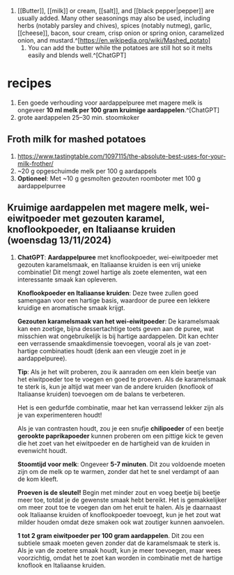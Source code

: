 1. [[Butter]], [[milk]] or cream, [[salt]], and [[black pepper|pepper]] are usually added. Many other seasonings may also be used, including herbs (notably parsley and chives), spices (notably nutmeg), garlic, [[cheese]], bacon, sour cream, crisp onion or spring onion, caramelized onion, and mustard.^[https://en.wikipedia.org/wiki/Mashed_potato]
	1. You can add the butter while the potatoes are still hot so it melts easily and blends well.^[ChatGPT]

# recipes
1. Een goede verhouding voor aardappelpuree met magere melk is ongeveer **10 ml melk per 100 gram kruimige aardappelen**.^[ChatGPT]
2. grote aardappelen 25–30 min. stoomkoker

## Froth milk for mashed potatoes
1. https://www.tastingtable.com/1097115/the-absolute-best-uses-for-your-milk-frother/
2. ~20 g opgeschuimde melk per 100 g aardappels
3. **Optioneel**: Met ~10 g gesmolten gezouten roomboter met 100 g aardappelpurree

## Kruimige aardappelen met magere melk, wei-eiwitpoeder met gezouten karamel, knoflookpoeder, en Italiaanse kruiden (woensdag 13/11/2024)
1. **ChatGPT**: **Aardappelpuree** met knoflookpoeder, wei-eiwitpoeder met gezouten karamelsmaak, en Italiaanse kruiden is een vrij unieke combinatie! Dit mengt zowel hartige als zoete elementen, wat een interessante smaak kan opleveren.
	   
   **Knoflookpoeder en Italiaanse kruiden**: Deze twee zullen goed samengaan voor een hartige basis, waardoor de puree een lekkere kruidige en aromatische smaak krijgt.
	   
	**Gezouten karamelsmaak van het wei-eiwitpoeder**: De karamelsmaak kan een zoetige, bijna dessertachtige toets geven aan de puree, wat misschien wat ongebruikelijk is bij hartige aardappelen. Dit kan echter een verrassende smaakdimensie toevoegen, vooral als je van zoet-hartige combinaties houdt (denk aan een vleugje zoet in je aardappelpuree).
	   
	**Tip**: Als je het wilt proberen, zou ik aanraden om een klein beetje van het eiwitpoeder toe te voegen en goed te proeven. Als de karamelsmaak te sterk is, kun je altijd wat meer van de andere kruiden (knoflook of Italiaanse kruiden) toevoegen om de balans te verbeteren.
	   
	Het is een gedurfde combinatie, maar het kan verrassend lekker zijn als je van experimenteren houdt!
	   
	 Als je van contrasten houdt, zou je een snufje **chilipoeder** of een beetje **gerookte paprikapoeder** kunnen proberen om een pittige kick te geven die het zoet van het eiwitpoeder en de hartigheid van de kruiden in evenwicht houdt.
	   
	 **Stoomtijd voor melk**: Ongeveer **5-7 minuten**. Dit zou voldoende moeten zijn om de melk op te warmen, zonder dat het te snel verdampt of aan de kom kleeft.
	   
	  **Proeven is de sleutel!** Begin met minder zout en voeg beetje bij beetje meer toe, totdat je de gewenste smaak hebt bereikt. Het is gemakkelijker om meer zout toe te voegen dan om het eruit te halen. Als je daarnaast ook Italiaanse kruiden of knoflookpoeder toevoegt, kun je het zout wat milder houden omdat deze smaken ook wat zoutiger kunnen aanvoelen.
	   
   **1 tot 2 gram eiwitpoeder per 100 gram aardappelen**. Dit zou een subtiele smaak moeten geven zonder dat de karamelsmaak te sterk is. Als je van de zoetere smaak houdt, kun je meer toevoegen, maar wees voorzichtig, omdat het te zoet kan worden in combinatie met de hartige knoflook en Italiaanse kruiden.